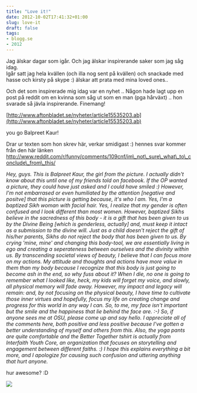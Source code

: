 ```yaml
---
title: "Love it!"
date: 2012-10-02T17:41:32+01:00
slug: love-it
draft: false
tags:
- blogg.se
- 2012
---
```

Jag älskar dagar som igår. Och jag älskar inspirerande saker som jag såg idag.  
Igår satt jag hela kvällen (och illa nog sent på kvällen) och snackade med hasse och kirsty på skype :) älskar att prata med mina loved ones..  
  
Och det som inspirerade mig idag var en nyhet .. Någon hade lagt upp en post på reddit om en kvinna som såg ut som en man (pga hårväxt) .. hon svarade så jävla inspirerande. Finemang!

[http://www.aftonbladet.se/nyheter/article15535203.ab](http://www.aftonbladet.se/nyheter/article15535203.ab)

you go Balpreet Kaur!

Drar ur texten som hon skrev här, verkar smidigast :) hennes svar kommer från den här länken http://www.reddit.com/r/funny/comments/109cnf/im\_not\_sure\_what\_to\_conclude\_from\_this/  
  
  

_Hey, guys. This is Balpreet Kaur, the girl from the picture. I actually didn't know about this until one of my friends told on facebook. If the OP wanted a picture, they could have just asked and I could have smiled :) However, I'm not embarrased or even humiliated by the attention \[negative and positve\] that this picture is getting because, it's who I am. Yes, I'm a baptized Sikh woman with facial hair. Yes, I realize that my gender is often confused and I look different than most women. However, baptized Sikhs believe in the sacredness of this body - it is a gift that has been given to us by the Divine Being \[which is genderless, actually\] and, must keep it intact as a submission to the divine will. Just as a child doesn't reject the gift of his/her parents, Sikhs do not reject the body that has been given to us. By crying 'mine, mine' and changing this body-tool, we are essentially living in ego and creating a seperateness between ourselves and the divinity within us. By transcending societal views of beauty, I believe that I can focus more on my actions. My attitude and thoughts and actions have more value in them than my body because I recognize that this body is just going to become ash in the end, so why fuss about it? When I die, no one is going to remember what I looked like, heck, my kids will forget my voice, and slowly, all physical memory will fade away. However, my impact and legacy will remain: and, by not focusing on the physical beauty, I have time to cultivate those inner virtues and hopefully, focus my life on creating change and progress for this world in any way I can. So, to me, my face isn't important but the smile and the happiness that lie behind the face are. :-) So, if anyone sees me at OSU, please come up and say hello. I appreciate all of the comments here, both positive and less positive because I've gotten a better understanding of myself and others from this. Also, the yoga pants are quite comfortable and the Better Together tshirt is actually from Interfaith Youth Core, an organization that focuses on storytelling and engagement between different faiths. :) I hope this explains everything a bit more, and I apologize for causing such confusion and uttering anything that hurt anyone._

hur awesome? :D

![](/assets/images/blogg.se/balpreet-kaur_506b0b28ddf2b3308c000215.jpg)